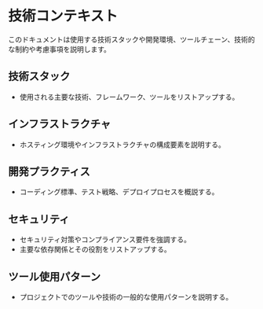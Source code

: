 # 技術コンテキスト

このドキュメントは使用する技術スタックや開発環境、ツールチェーン、技術的な制約や考慮事項を説明します。

## 技術スタック

- 使用される主要な技術、フレームワーク、ツールをリストアップする。

## インフラストラクチャ

- ホスティング環境やインフラストラクチャの構成要素を説明する。

## 開発プラクティス

- コーディング標準、テスト戦略、デプロイプロセスを概説する。

## セキュリティ

- セキュリティ対策やコンプライアンス要件を強調する。
- 主要な依存関係とその役割をリストアップする。

## ツール使用パターン

- プロジェクトでのツールや技術の一般的な使用パターンを説明する。
